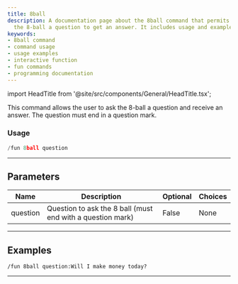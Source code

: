 ```yaml
---
title: 8ball
description: A documentation page about the 8ball command that permits users to ask
  the 8-ball a question to get an answer. It includes usage and examples of the command.
keywords:
- 8ball command
- command usage
- usage examples
- interactive function
- fun commands
- programming documentation
---
```


import HeadTitle from '@site/src/components/General/HeadTitle.tsx';

<HeadTitle title="fun: 8ball - Discord Reference | OpenBB Bot Docs" />

This command allows the user to ask the 8-ball a question and receive an answer. The question must end in a question mark.

### Usage

```python wordwrap
/fun 8ball question
```

---

## Parameters

| Name | Description | Optional | Choices |
| ---- | ----------- | -------- | ------- |
| question | Question to ask the 8 ball (must end with a question mark) | False | None |


---

## Examples

```
/fun 8ball question:Will I make money today?
```

---
